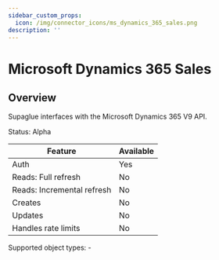 ```yaml
---
sidebar_custom_props:
  icon: /img/connector_icons/ms_dynamics_365_sales.png
description: ''
---
```


# Microsoft Dynamics 365 Sales

## Overview

Supaglue interfaces with the Microsoft Dynamics 365 V9 API.

Status: Alpha

| Feature                    | Available |
| -------------------------- | --------- |
| Auth                       | Yes       |
| Reads: Full refresh        | No        |
| Reads: Incremental refresh | No        |
| Creates                    | No        |
| Updates                    | No        |
| Handles rate limits        | No        |

Supported object types: -

